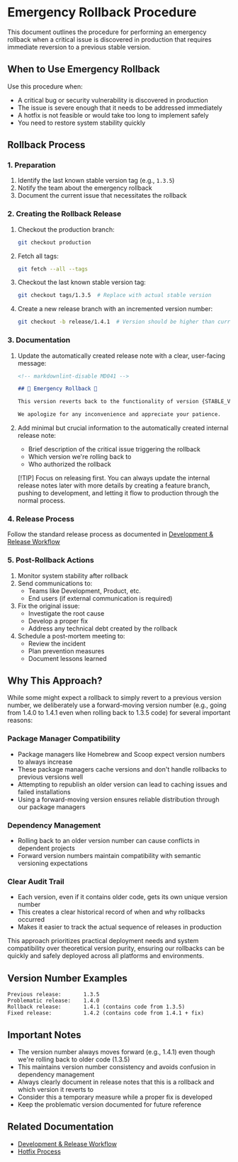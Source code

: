# Emergency Rollback Procedure

This document outlines the procedure for performing an emergency rollback when a critical issue is discovered in production that requires immediate reversion to a previous stable version.

## When to Use Emergency Rollback

Use this procedure when:

- A critical bug or security vulnerability is discovered in production
- The issue is severe enough that it needs to be addressed immediately
- A hotfix is not feasible or would take too long to implement safely
- You need to restore system stability quickly

## Rollback Process

### 1. Preparation

1. Identify the last known stable version tag (e.g., `1.3.5`)
2. Notify the team about the emergency rollback
3. Document the current issue that necessitates the rollback

### 2. Creating the Rollback Release

1. Checkout the production branch:

   ```bash
   git checkout production
   ```

2. Fetch all tags:

   ```bash
   git fetch --all --tags
   ```

3. Checkout the last known stable version tag:

   ```bash
   git checkout tags/1.3.5  # Replace with actual stable version
   ```

4. Create a new release branch with an incremented version number:

   ```bash
   git checkout -b release/1.4.1  # Version should be higher than current problematic version
   ```

### 3. Documentation

1. Update the automatically created release note with a clear, user-facing message:

   ```markdown
   <!-- markdownlint-disable MD041 -->

   ## 🚨 Emergency Rollback 🚨

   This version reverts back to the functionality of version {STABLE_VERSION}. Our team is actively working on resolving the issues introduced in {PROBLEMATIC_VERSION} and will release an update as soon as possible.

   We apologize for any inconvenience and appreciate your patience.
   ```

2. Add minimal but crucial information to the automatically created internal release note:
   - Brief description of the critical issue triggering the rollback
   - Which version we're rolling back to
   - Who authorized the rollback

   [!TIP] Focus on releasing first. You can always update the internal release notes later with more details by creating a feature branch, pushing to development, and letting it flow to production through the normal process.

### 4. Release Process

Follow the standard release process as documented in [Development & Release Workflow](./development_and_release_workflow.md)

### 5. Post-Rollback Actions

1. Monitor system stability after rollback
2. Send communications to:
   - Teams like Development, Product, etc.
   - End users (if external communication is required)
3. Fix the original issue:
   - Investigate the root cause
   - Develop a proper fix
   - Address any technical debt created by the rollback
4. Schedule a post-mortem meeting to:
   - Review the incident
   - Plan prevention measures
   - Document lessons learned

## Why This Approach?

While some might expect a rollback to simply revert to a previous version number, we deliberately use a forward-moving version number (e.g., going from 1.4.0 to 1.4.1 even when rolling back to 1.3.5 code) for several important reasons:

### Package Manager Compatibility

- Package managers like Homebrew and Scoop expect version numbers to always increase
- These package managers cache versions and don't handle rollbacks to previous versions well
- Attempting to republish an older version can lead to caching issues and failed installations
- Using a forward-moving version ensures reliable distribution through our package managers

### Dependency Management

- Rolling back to an older version number can cause conflicts in dependent projects
- Forward version numbers maintain compatibility with semantic versioning expectations

### Clear Audit Trail

- Each version, even if it contains older code, gets its own unique version number
- This creates a clear historical record of when and why rollbacks occurred
- Makes it easier to track the actual sequence of releases in production

This approach prioritizes practical deployment needs and system compatibility over theoretical version purity, ensuring our rollbacks can be quickly and safely deployed across all platforms and environments.

## Version Number Examples

```text
Previous release:       1.3.5
Problematic release:    1.4.0
Rollback release:       1.4.1 (contains code from 1.3.5)
Fixed release:          1.4.2 (contains code from 1.4.1 + fix)
```

## Important Notes

- The version number always moves forward (e.g., 1.4.1) even though we're rolling back to older code (1.3.5)
- This maintains version number consistency and avoids confusion in dependency management
- Always clearly document in release notes that this is a rollback and which version it reverts to
- Consider this a temporary measure while a proper fix is developed
- Keep the problematic version documented for future reference

## Related Documentation

- [Development & Release Workflow](./development_and_release_workflow.md)
- [Hotfix Process](./development_and_release_workflow.md#hotfix-process)
